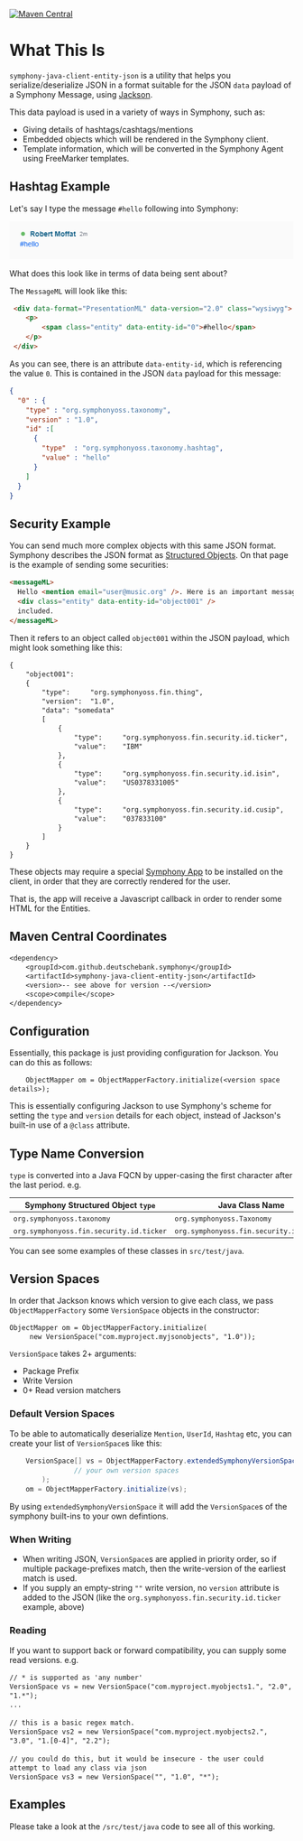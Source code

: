[![Maven Central](https://img.shields.io/maven-central/v/org.finos.symphony.toolkit/symphony-java-toolkit)](https://search.maven.org/search?q=com.github.deutschebank.symphony)

# What This Is

`symphony-java-client-entity-json` is a utility that helps you serialize/deserialize JSON in a format suitable for the JSON `data` payload of a Symphony Message, using [Jackson](https://github.com/FasterXML/jackson).

This data payload is used in a variety of ways in Symphony, such as:

 - Giving details of hashtags/cashtags/mentions
 - Embedded objects which will be rendered in the Symphony client.
 - Template information, which will be converted in the Symphony Agent using FreeMarker templates.

## Hashtag Example

Let's say I type the message `#hello` following into Symphony:

![Hello](images/hello.png)

What does this look like in terms of data being sent about?

The `MessageML` will look like this:

```html
 <div data-format="PresentationML" data-version="2.0" class="wysiwyg">
    <p>
        <span class="entity" data-entity-id="0">#hello</span> 
    </p>
 </div>
```

As you can see, there is an attribute `data-entity-id`, which is referencing the value `0`.  This is contained in the JSON `data` payload for this message:

```json
{
  "0" : {
    "type" : "org.symphonyoss.taxonomy",
    "version" : "1.0",
    "id" :[ 
      {
        "type"  : "org.symphonyoss.taxonomy.hashtag",
        "value" : "hello"
      }
    ]
  }
}
```

## Security Example

You can send much more complex objects with this same JSON format.  Symphony describes the JSON format as [Structured Objects](https://developers.symphony.com/symphony-developer/docs/objects).  On that page is the example of sending some securities:

```html
<messageML>
  Hello <mention email="user@music.org" />. Here is an important message with an
  <div class="entity" data-entity-id="object001" /> 
  included.
</messageML>
```

Then it refers to an object called `object001` within the JSON payload, which might look something like this:

```
{
    "object001":
    {
        "type":     "org.symphonyoss.fin.thing",
        "version":  "1.0",
        "data": "somedata"
        [
            {
                "type":     "org.symphonyoss.fin.security.id.ticker",
                "value":    "IBM"
            },
            {
                "type":     "org.symphonyoss.fin.security.id.isin",
                "value":    "US0378331005"
            },
            {
                "type":     "org.symphonyoss.fin.security.id.cusip",
                "value":    "037833100"
            }
        ]
    }
}
```

These objects may require a special [Symphony App](https://symphony.com/resource/app-directory/) to be installed on the client, in order that they are correctly rendered for the user.  

That is, the app will receive a Javascript callback in order to render some HTML for the Entities.

## Maven Central Coordinates

```
<dependency>
    <groupId>com.github.deutschebank.symphony</groupId>
    <artifactId>symphony-java-client-entity-json</artifactId>
    <version>-- see above for version --</version>
    <scope>compile</scope>
</dependency>
```

## Configuration

Essentially, this package is just providing configuration for Jackson.  You can do this as follows:

```
    ObjectMapper om = ObjectMapperFactory.initialize(<version space details>);
```

This is essentially configuring Jackson to use Symphony's scheme for setting the `type` and `version` details for each object, instead of Jackson's built-in use of a `@class` attribute. 

## Type Name Conversion

`type` is converted into a Java FQCN by upper-casing the first character after the last period. e.g.


|Symphony Structured Object `type`|Java Class Name                      |
|-----------------------------------|-------------------------------------|
|`org.symphonyoss.taxonomy`         |`org.symphonyoss.Taxonomy`|
|`org.symphonyoss.fin.security.id.ticker`|`org.symphonyoss.fin.security.id.Ticker`|


You can see some examples of these classes in `src/test/java`.

## Version Spaces

In order that Jackson knows which version to give each class, we pass `ObjectMapperFactory` some `VersionSpace` objects in the constructor:

```
ObjectMapper om = ObjectMapperFactory.initialize(
     new VersionSpace("com.myproject.myjsonobjects", "1.0"));
```

`VersionSpace` takes 2+ arguments:
 - Package Prefix
 - Write Version
 - 0+ Read version matchers
 
### Default Version Spaces

To be able to automatically deserialize `Mention`, `UserId`, `Hashtag` etc, you can create your list of `VersionSpace`s like this:

```java
	VersionSpace[] vs = ObjectMapperFactory.extendedSymphonyVersionSpace(
				// your own version spaces
		);
	om = ObjectMapperFactory.initialize(vs);
```

By using `extendedSymphonyVersionSpace` it will add the `VersionSpace`s of the symphony built-ins to your own defintions.


### When Writing

- When writing JSON, `VersionSpace`s are applied in priority order, so if multiple package-prefixes match, then the write-version of the earliest match is used.
- If you supply an empty-string `""` write version, no `version` attribute is added to the JSON (like the `org.symphonyoss.fin.security.id.ticker` example, above)

### Reading 

If you want to support back or forward compatibility, you can supply some read versions.  e.g.

```
// * is supported as 'any number'
VersionSpace vs = new VersionSpace("com.myproject.myobjects1.", "2.0", "1.*");
...

// this is a basic regex match.
VersionSpace vs2 = new VersionSpace("com.myproject.myobjects2.", "3.0", "1.[0-4]", "2.2");

// you could do this, but it would be insecure - the user could attempt to load any class via json
VersionSpace vs3 = new VersionSpace("", "1.0", "*");
```

## Examples

Please take a look at the `/src/test/java` code to see all of this working.  





